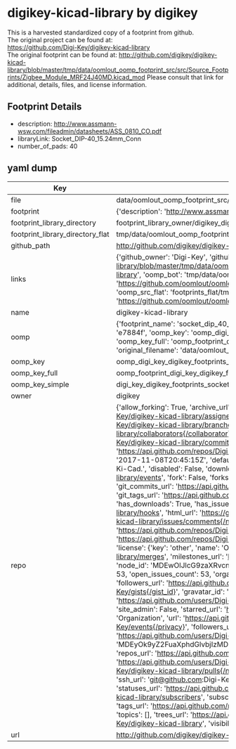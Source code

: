 # digikey-kicad-library by digikey  
This is a harvested standardized copy of a footprint from github.  
The original project can be found at:  
https://github.com/Digi-Key/digikey-kicad-library  
The original footprint can be found at:
http://github.com/digikey/digikey-kicad-library/blob/master/tmp/data/oomlout_oomp_footprint_src/src/Source_Footprints/Zigbee_Module_MRF24J40MD.kicad_mod
Please consult that link for additional, details, files, and license information.  
## Footprint Details
* description: http://www.assmann-wsw.com/fileadmin/datasheets/ASS_0810_CO.pdf  
* libraryLink: Socket_DIP-40_15.24mm_Conn  
* number_of_pads: 40  
## yaml dump  
| Key | Value |  
| --- | --- |  
| file | data/oomlout_oomp_footprint_src/digikey-kicad-library/digikey-footprints.pretty/Socket_DIP-40_15.24mm_Conn.kicad_mod |  
| footprint | {'description': 'http://www.assmann-wsw.com/fileadmin/datasheets/ASS_0810_CO.pdf', 'libraryLink': 'Socket_DIP-40_15.24mm_Conn', 'number_of_pads': 40} |  
| footprint_library_directory | footprint_library_owner/digikey_digikey-kicad-library |  
| footprint_library_directory_flat | tmp/data/oomlout_oomp_footprint_src/footprints_flat/digi_key_digikey_footprints_socket_dip_40_15_24mm_conn/working |  
| github_path | http://github.com/digikey/digikey-kicad-library/blob/master/tmp/data/oomlout_oomp_footprint_src/digikey-footprints.pretty/Socket_DIP-40_15.24mm_Conn.kicad_mod |  
| links | {'github_owner': 'Digi-Key', 'github_repo_name': 'digikey-kicad-library', 'github_src': 'http://github.com/digikey/digikey-kicad-library/blob/master/tmp/data/oomlout_oomp_footprint_src/src/Source_Footprints/Zigbee_Module_MRF24J40MD.kicad_mod', 'github_src_repo': 'https://github.com/Digi-Key/digikey-kicad-library', 'oomp_bot': 'tmp/data/oomlout_oomp_footprint_src/footprints/digi_key_digikey_footprints_socket_dip_40_15_24mm_conn/working', 'oomp_bot_github': 'https://github.com/oomlout/oomlout_oomp_footprint_bot/tree/main/tmp/data/oomlout_oomp_footprint_src/footprints/digi_key_digikey_footprints_socket_dip_40_15_24mm_conn/working', 'oomp_src_flat': 'footprints_flat/tmp/data/oomlout_oomp_footprint_src/footprints_flat/digi_key_digikey_footprints_socket_dip_40_15_24mm_conn/working', 'oomp_src_flat_github': 'https://github.com/oomlout/oomlout_oomp_footprint_src/tree/main/tmp/data/oomlout_oomp_footprint_src/footprints_flat/digi_key_digikey_footprints_socket_dip_40_15_24mm_conn/working'} |  
| name | digikey-kicad-library |  
| oomp | {'footprint_name': 'socket_dip_40_15_24mm_conn', 'library_name': 'digikey_footprints', 'md5': 'e7884fc47139a6ecfc36c1bb13f801e3', 'md5_10': 'e7884fc471', 'md5_5': 'e7884', 'md5_6': 'e7884f', 'oomp_key': 'oomp_digi_key_digikey_footprints_socket_dip_40_15_24mm_conn', 'oomp_key_extra': 'oomp_footprint_digi_key_digikey_footprints_socket_dip_40_15_24mm_conn', 'oomp_key_full': 'oomp_footprint_digi_key_digikey_footprints_socket_dip_40_15_24mm_conn_e7884f', 'oomp_key_simple': 'digi_key_digikey_footprints_socket_dip_40_15_24mm_conn', 'original_filename': 'data/oomlout_oomp_footprint_src/digikey-kicad-library/digikey-footprints.pretty/Socket_DIP-40_15.24mm_Conn.kicad_mod', 'owner_name': 'digi_key'} |  
| oomp_key | oomp_digi_key_digikey_footprints_socket_dip_40_15_24mm_conn |  
| oomp_key_full | oomp_footprint_digi_key_digikey_footprints_socket_dip_40_15_24mm_conn |  
| oomp_key_simple | digi_key_digikey_footprints_socket_dip_40_15_24mm_conn |  
| owner | digikey |  
| repo | {'allow_forking': True, 'archive_url': 'https://api.github.com/repos/Digi-Key/digikey-kicad-library/{archive_format}{/ref}', 'archived': False, 'assignees_url': 'https://api.github.com/repos/Digi-Key/digikey-kicad-library/assignees{/user}', 'blobs_url': 'https://api.github.com/repos/Digi-Key/digikey-kicad-library/git/blobs{/sha}', 'branches_url': 'https://api.github.com/repos/Digi-Key/digikey-kicad-library/branches{/branch}', 'clone_url': 'https://github.com/Digi-Key/digikey-kicad-library.git', 'collaborators_url': 'https://api.github.com/repos/Digi-Key/digikey-kicad-library/collaborators{/collaborator}', 'comments_url': 'https://api.github.com/repos/Digi-Key/digikey-kicad-library/comments{/number}', 'commits_url': 'https://api.github.com/repos/Digi-Key/digikey-kicad-library/commits{/sha}', 'compare_url': 'https://api.github.com/repos/Digi-Key/digikey-kicad-library/compare/{base}...{head}', 'contents_url': 'https://api.github.com/repos/Digi-Key/digikey-kicad-library/contents/{+path}', 'contributors_url': 'https://api.github.com/repos/Digi-Key/digikey-kicad-library/contributors', 'created_at': '2017-11-08T20:45:15Z', 'default_branch': 'master', 'deployments_url': 'https://api.github.com/repos/Digi-Key/digikey-kicad-library/deployments', 'description': 'An atomic parts  library for Ki-Cad.', 'disabled': False, 'downloads_url': 'https://api.github.com/repos/Digi-Key/digikey-kicad-library/downloads', 'events_url': 'https://api.github.com/repos/Digi-Key/digikey-kicad-library/events', 'fork': False, 'forks': 332, 'forks_count': 332, 'forks_url': 'https://api.github.com/repos/Digi-Key/digikey-kicad-library/forks', 'full_name': 'Digi-Key/digikey-kicad-library', 'git_commits_url': 'https://api.github.com/repos/Digi-Key/digikey-kicad-library/git/commits{/sha}', 'git_refs_url': 'https://api.github.com/repos/Digi-Key/digikey-kicad-library/git/refs{/sha}', 'git_tags_url': 'https://api.github.com/repos/Digi-Key/digikey-kicad-library/git/tags{/sha}', 'git_url': 'git://github.com/Digi-Key/digikey-kicad-library.git', 'has_discussions': False, 'has_downloads': True, 'has_issues': True, 'has_pages': False, 'has_projects': True, 'has_wiki': True, 'homepage': None, 'hooks_url': 'https://api.github.com/repos/Digi-Key/digikey-kicad-library/hooks', 'html_url': 'https://github.com/Digi-Key/digikey-kicad-library', 'id': 110028534, 'is_template': False, 'issue_comment_url': 'https://api.github.com/repos/Digi-Key/digikey-kicad-library/issues/comments{/number}', 'issue_events_url': 'https://api.github.com/repos/Digi-Key/digikey-kicad-library/issues/events{/number}', 'issues_url': 'https://api.github.com/repos/Digi-Key/digikey-kicad-library/issues{/number}', 'keys_url': 'https://api.github.com/repos/Digi-Key/digikey-kicad-library/keys{/key_id}', 'labels_url': 'https://api.github.com/repos/Digi-Key/digikey-kicad-library/labels{/name}', 'language': None, 'languages_url': 'https://api.github.com/repos/Digi-Key/digikey-kicad-library/languages', 'license': {'key': 'other', 'name': 'Other', 'node_id': 'MDc6TGljZW5zZTA=', 'spdx_id': 'NOASSERTION', 'url': None}, 'merges_url': 'https://api.github.com/repos/Digi-Key/digikey-kicad-library/merges', 'milestones_url': 'https://api.github.com/repos/Digi-Key/digikey-kicad-library/milestones{/number}', 'mirror_url': None, 'name': 'digikey-kicad-library', 'network_count': 332, 'node_id': 'MDEwOlJlcG9zaXRvcnkxMTAwMjg1MzQ=', 'notifications_url': 'https://api.github.com/repos/Digi-Key/digikey-kicad-library/notifications{?since,all,participating}', 'open_issues': 53, 'open_issues_count': 53, 'organization': {'avatar_url': 'https://avatars.githubusercontent.com/u/23041789?v=4', 'events_url': 'https://api.github.com/users/Digi-Key/events{/privacy}', 'followers_url': 'https://api.github.com/users/Digi-Key/followers', 'following_url': 'https://api.github.com/users/Digi-Key/following{/other_user}', 'gists_url': 'https://api.github.com/users/Digi-Key/gists{/gist_id}', 'gravatar_id': '', 'html_url': 'https://github.com/Digi-Key', 'id': 23041789, 'login': 'Digi-Key', 'node_id': 'MDEyOk9yZ2FuaXphdGlvbjIzMDQxNzg5', 'organizations_url': 'https://api.github.com/users/Digi-Key/orgs', 'received_events_url': 'https://api.github.com/users/Digi-Key/received_events', 'repos_url': 'https://api.github.com/users/Digi-Key/repos', 'site_admin': False, 'starred_url': 'https://api.github.com/users/Digi-Key/starred{/owner}{/repo}', 'subscriptions_url': 'https://api.github.com/users/Digi-Key/subscriptions', 'type': 'Organization', 'url': 'https://api.github.com/users/Digi-Key'}, 'owner': {'avatar_url': 'https://avatars.githubusercontent.com/u/23041789?v=4', 'events_url': 'https://api.github.com/users/Digi-Key/events{/privacy}', 'followers_url': 'https://api.github.com/users/Digi-Key/followers', 'following_url': 'https://api.github.com/users/Digi-Key/following{/other_user}', 'gists_url': 'https://api.github.com/users/Digi-Key/gists{/gist_id}', 'gravatar_id': '', 'html_url': 'https://github.com/Digi-Key', 'id': 23041789, 'login': 'Digi-Key', 'node_id': 'MDEyOk9yZ2FuaXphdGlvbjIzMDQxNzg5', 'organizations_url': 'https://api.github.com/users/Digi-Key/orgs', 'received_events_url': 'https://api.github.com/users/Digi-Key/received_events', 'repos_url': 'https://api.github.com/users/Digi-Key/repos', 'site_admin': False, 'starred_url': 'https://api.github.com/users/Digi-Key/starred{/owner}{/repo}', 'subscriptions_url': 'https://api.github.com/users/Digi-Key/subscriptions', 'type': 'Organization', 'url': 'https://api.github.com/users/Digi-Key'}, 'private': False, 'pulls_url': 'https://api.github.com/repos/Digi-Key/digikey-kicad-library/pulls{/number}', 'pushed_at': '2023-02-14T22:59:26Z', 'releases_url': 'https://api.github.com/repos/Digi-Key/digikey-kicad-library/releases{/id}', 'size': 2487, 'ssh_url': 'git@github.com:Digi-Key/digikey-kicad-library.git', 'stargazers_count': 1491, 'stargazers_url': 'https://api.github.com/repos/Digi-Key/digikey-kicad-library/stargazers', 'statuses_url': 'https://api.github.com/repos/Digi-Key/digikey-kicad-library/statuses/{sha}', 'subscribers_count': 110, 'subscribers_url': 'https://api.github.com/repos/Digi-Key/digikey-kicad-library/subscribers', 'subscription_url': 'https://api.github.com/repos/Digi-Key/digikey-kicad-library/subscription', 'svn_url': 'https://github.com/Digi-Key/digikey-kicad-library', 'tags_url': 'https://api.github.com/repos/Digi-Key/digikey-kicad-library/tags', 'teams_url': 'https://api.github.com/repos/Digi-Key/digikey-kicad-library/teams', 'temp_clone_token': None, 'topics': [], 'trees_url': 'https://api.github.com/repos/Digi-Key/digikey-kicad-library/git/trees{/sha}', 'updated_at': '2023-09-23T14:52:23Z', 'url': 'https://api.github.com/repos/Digi-Key/digikey-kicad-library', 'visibility': 'public', 'watchers': 1491, 'watchers_count': 1491, 'web_commit_signoff_required': False} |  
| url | http://github.com/digikey/digikey-kicad-library |  

